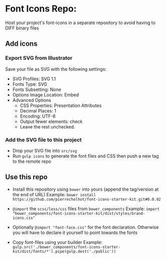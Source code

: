 
Font Icons Repo:
================
Host your project's font-icons in a separate repository to avoid having to DIFF binary files


## Add icons

### Export SVG from Illustrator

Save your file as SVG with the following settings:

- SVG Profiles: SVG 1.1
- Fonts Type: SVG
- Fonts Subsetting: None
- Options Image Location: Embed
- Advanced Options
	- CSS Properties: Presentation Attributes
	- Decimal Places: 1
	- Encoding: UTF-8
	- Output fewer elements: check
	- Leave the rest unchecked.

### Add the SVG file to this project

- Drop your SVG file into `src/svg`
- Run `gulp icons` to generate the font files and CSS then push a new tag to the remote repo


## Use this repo

- Install this repository using `bower` into yours (append the tag/version at the end of URL)
	Example: `bower install https://github.com/pierrecholhot/font-icons-starter-kit.git#0.0.92`

- `@import` the `scss/less/css` files from `bower_components`
	Example: `import "bower_components/font-icons-starter-kit/dist/styles/brand-icons.css"`

- Optionally `@import "font-face.css"` for the font declaration.
	Otherwise you will have to declare it yourself to point towards the fonts

- Copy font-files using your builder
	Example: `gulp.src('./bower_components/font-icons-starter-kit/dist/fonts/*').pipe(gulp.dest('./public'))`
